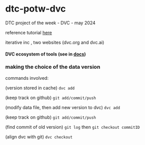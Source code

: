 # dtc-potw-dvc

DTC project of the week - DVC - may 2024

reference tutorial [here](https://github.com/AntonisCSt/POW_DVC/tree/main)

iterative inc , two websites (dvc.org and dvc.ai)

#### DVC ecosystem of tools (see in [docs](https://github.com/lucapug/dtc-potw-dvc/blob/main/docs/DVC%20ecosystem.md))

### making the choice of the data version

commands involved:

(version stored in cache)
`dvc add`

(keep track on github)
`git add/commit/push`

(modify data file, then add new version to dvc)
`dvc add`

(keep track on github)
`git add/commit/push`

(find commit of old version)
`git log` then
`git checkout commitID`

(align dvc with git)
`dvc checkout`

<br>
<br>
